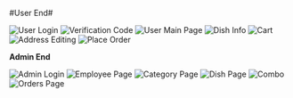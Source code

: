 #User End#

![User Login](User_Login.png)
![Verification Code](Verification_Code.png)
![User Main Page](User_Main_Page.png)
![Dish Info](Dish_Info.png)
![Cart](Cart.png)
![Address Editing](Address.png)
![Place Order](Place_Order.png)

**Admin End**

![Admin Login](Login.png)
![Employee Page](Employee_Page.png)
![Category Page](Category_Page.png)
![Dish Page](Dish_Page.png)
![Combo](Combo.png)
![Orders Page](Orders_Page.png)
